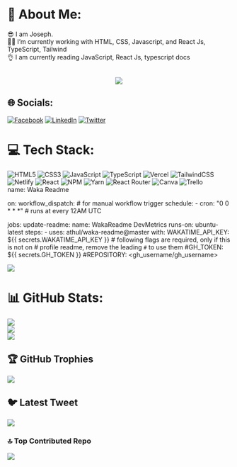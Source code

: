 # 💫 About Me:  
😎 I am Joseph.<br> 👨‍💻 I’m currently working with HTML, CSS, Javascript, and React Js, TypeScript, Tailwind <br>👌 I am currently reading JavaScript, React Js, typescript docs<br><br>      
        
<p align="center">
  <img src="https://readme-typing-svg.herokuapp.com?font=Helvetica&size=28&duration=6500&color=0B3B8E&center=true&vCenter=true&width=450&lines=Frontend+Developer...+;Building!+Learning!+%F0%9F%92%A1">   
</p>     
          
       
## 🌐 Socials:
[![Facebook](https://img.shields.io/badge/Facebook-%231877F2.svg?logo=Facebook&logoColor=white)](https://facebook.com/williams.joseph.56863) [![LinkedIn](https://img.shields.io/badge/LinkedIn-%230077B5.svg?logo=linkedin&logoColor=white)](https://linkedin.com/in/joseph-williams-1a7533243) [![Twitter](https://img.shields.io/badge/Twitter-%231DA1F2.svg?logo=Twitter&logoColor=white)](https://twitter.com/TheRealJoseph01) 

# 💻 Tech Stack:
![HTML5](https://img.shields.io/badge/html5-%23E34F26.svg?style=for-the-badge&logo=html5&logoColor=white) ![CSS3](https://img.shields.io/badge/css3-%231572B6.svg?style=for-the-badge&logo=css3&logoColor=white) ![JavaScript](https://img.shields.io/badge/javascript-%23323330.svg?style=for-the-badge&logo=javascript&logoColor=%23F7DF1E) ![TypeScript](https://img.shields.io/badge/typescript-%23007ACC.svg?style=for-the-badge&logo=typescript&logoColor=white) ![Vercel](https://img.shields.io/badge/vercel-%23000000.svg?style=for-the-badge&logo=vercel&logoColor=white)  ![TailwindCSS](https://img.shields.io/badge/tailwindcss-%2338B2AC.svg?style=for-the-badge&logo=tailwind-css&logoColor=white)  ![Netlify](https://img.shields.io/badge/netlify-%23000000.svg?style=for-the-badge&logo=netlify&logoColor=#00C7B7) ![React](https://img.shields.io/badge/react-%2320232a.svg?style=for-the-badge&logo=react&logoColor=%2361DAFB) ![NPM](https://img.shields.io/badge/NPM-%23000000.svg?style=for-the-badge&logo=npm&logoColor=white) ![Yarn](https://img.shields.io/badge/yarn-%232C8EBB.svg?style=for-the-badge&logo=yarn&logoColor=white) ![React Router](https://img.shields.io/badge/React_Router-CA4245?style=for-the-badge&logo=react-router&logoColor=white) ![Canva](https://img.shields.io/badge/Canva-%2300C4CC.svg?style=for-the-badge&logo=Canva&logoColor=white) ![Trello](https://img.shields.io/badge/Trello-%23026AA7.svg?style=for-the-badge&logo=Trello&logoColor=white)
<br>
name: Waka Readme

on:
  workflow_dispatch: # for manual workflow trigger
  schedule:
    - cron: "0 0 * * *" # runs at every 12AM UTC

jobs:
  update-readme:
    name: WakaReadme DevMetrics
    runs-on: ubuntu-latest
    steps:
      - uses: athul/waka-readme@master
        with:
          WAKATIME_API_KEY: ${{ secrets.WAKATIME_API_KEY }}
          # following flags are required, only if this is not on
          # profile readme, remove the leading `#` to use them
          #GH_TOKEN: ${{ secrets.GH_TOKEN }}
          #REPOSITORY: <gh_username/gh_username>


[![](https://visitcount.itsvg.in/api?id=smith911-tech&icon=0&color=0)](https://visitcount.itsvg.in)

# 📊 GitHub Stats:
![](https://github-readme-stats.vercel.app/api?username=smith911-tech&theme=dark&hide_border=true&include_all_commits=true&count_private=true)<br/> 
![](https://github-readme-streak-stats.herokuapp.com/?user=smith911-tech&theme=dark&hide_border=true)<br/>
![](https://github-readme-stats.vercel.app/api/top-langs/?username=smith911-tech&theme=dark&hide_border=true&include_all_commits=true&count_private=true&layout=compact)

## 🏆 GitHub Trophies
![](https://github-profile-trophy.vercel.app/?username=smith911-tech&theme=radical&no-frame=false&no-bg=true&margin-w=4)

## 🐦 Latest Tweet
[![](https://gtce.itsvg.in/api?username=TheRealJoseph01)](https://github.com/VishwaGauravIn/github-twitter-card-embed)

### 🔝 Top Contributed Repo
![](https://github-contributor-stats.vercel.app/api?username=smith911-tech&limit=5&theme=dark&combine_all_yearly_contributions=true)

<!-- Proudly created with GPRM ( https://gprm.itsvg.in ) -->
